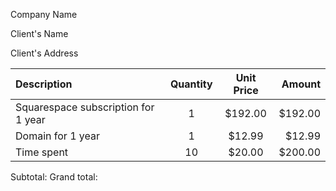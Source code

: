 Company Name

Client's Name

Client's Address

| Description | Quantity | Unit Price | Amount |
| :--- | :----: | :----: | ---: |
| Squarespace subscription for 1 year | 1 | $192.00 | $192.00 |
| Domain for 1 year | 1 | $12.99 | $12.99 |
| Time spent | 10 | $20.00 | $200.00 |

Subtotal:
Grand total:
